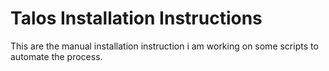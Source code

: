# Talos Installation Instructions
This are the manual installation instruction i am working on some scripts to automate the process.

